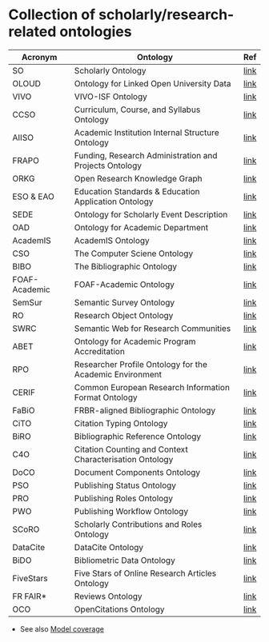 # Collection of scholarly/research-related ontologies
| Acronym         | Ontology                                                    | Ref                                                                                   |
|-----------------|-------------------------------------------------------------|---------------------------------------------------------------------------------------|
| SO              | Scholarly Ontology                                          | [link](https://github.com/nvbach91/iga-knerd/tree/master/ontologies/so)               |
| OLOUD           | Ontology for Linked Open University Data                    | [link](https://github.com/nvbach91/iga-knerd/tree/master/ontologies/oloud)            |
| VIVO            | VIVO-ISF Ontology                                           | [link](https://github.com/nvbach91/iga-knerd/tree/master/ontologies/vivo)             |
| CCSO            | Curriculum, Course, and Syllabus Ontology                   | [link](https://github.com/nvbach91/iga-knerd/tree/master/ontologies/ccso)             |
| AIISO           | Academic Institution Internal Structure Ontology            | [link](https://github.com/nvbach91/iga-knerd/tree/master/ontologies/aiiso)            |
| FRAPO           | Funding, Research Administration and Projects Ontology      | [link](https://github.com/nvbach91/iga-knerd/tree/master/ontologies/frapo)            |
| ORKG            | Open Research Knowledge Graph                               | [link](https://github.com/nvbach91/iga-knerd/tree/master/ontologies/orkg)             |
| ESO & EAO       | Education Standards & Education Application Ontology        | [link](https://github.com/nvbach91/iga-knerd/tree/master/ontologies/eso-eao)          |
| SEDE            | Ontology for Scholarly Event Description                    | [link](https://github.com/nvbach91/iga-knerd/tree/master/ontologies/sede)             |
| OAD             | Ontology for Academic Department                            | [link](https://github.com/nvbach91/iga-knerd/tree/master/ontologies/oad)              |
| AcademIS        | AcademIS Ontology                                           | [link](https://github.com/nvbach91/iga-knerd/tree/master/ontologies/academis)         |
| CSO             | The Computer Sciene Ontology                                | [link](https://github.com/nvbach91/iga-knerd/tree/master/ontologies/cso)              |
| BIBO            | The Bibliographic Ontology                                  | [link](https://github.com/nvbach91/iga-knerd/tree/master/ontologies/bibo)             |
| FOAF-Academic   | FOAF-Academic Ontology                                      | [link](https://github.com/nvbach91/iga-knerd/tree/master/ontologies/foaf-academic)    |
| SemSur          | Semantic Survey Ontology                                    | [link](https://github.com/nvbach91/iga-knerd/tree/master/ontologies/semsur)           |
| RO              | Research Object Ontology                                    | [link](https://github.com/nvbach91/iga-knerd/tree/master/ontologies/ro)               |
| SWRC            | Semantic Web for Research Communities                       | [link](https://github.com/nvbach91/iga-knerd/tree/master/ontologies/swrc)             |
| ABET            | Ontology for Academic Program Accreditation                 | [link](https://github.com/nvbach91/iga-knerd/tree/master/ontologies/abet)             |
| RPO             | Researcher Profile Ontology for the Academic Environment    | [link](https://github.com/nvbach91/iga-knerd/tree/master/ontologies/rpo)              |
| CERIF           | Common European Research Information Format Ontology        | [link](https://github.com/nvbach91/iga-knerd/tree/master/ontologies/cerif)            |
| FaBiO           | FRBR-aligned Bibliographic Ontology                         | [link](https://github.com/nvbach91/iga-knerd/tree/master/ontologies/fabio)            |
| CiTO            | Citation Typing Ontology                                    | [link](https://github.com/nvbach91/iga-knerd/tree/master/ontologies/cito)             |
| BiRO            | Bibliographic Reference Ontology                            | [link](https://github.com/nvbach91/iga-knerd/tree/master/ontologies/biro)             |
| C4O             | Citation Counting and Context Characterisation Ontology     | [link](https://github.com/nvbach91/iga-knerd/tree/master/ontologies/c4o)              |
| DoCO            | Document Components Ontology                                | [link](https://github.com/nvbach91/iga-knerd/tree/master/ontologies/doco)             |
| PSO             | Publishing Status Ontology                                  | [link](https://github.com/nvbach91/iga-knerd/tree/master/ontologies/pso)              |
| PRO             | Publishing Roles Ontology                                   | [link](https://github.com/nvbach91/iga-knerd/tree/master/ontologies/pro)              |
| PWO             | Publishing Workflow Ontology                                | [link](https://github.com/nvbach91/iga-knerd/tree/master/ontologies/pwo)              |
| SCoRO           | Scholarly Contributions and Roles Ontology                  | [link](https://github.com/nvbach91/iga-knerd/tree/master/ontologies/scoro)            |
| DataCite        | DataCite Ontology                                           | [link](https://github.com/nvbach91/iga-knerd/tree/master/ontologies/datacite)         |
| BiDO            | Bibliometric Data Ontology                                  | [link](https://github.com/nvbach91/iga-knerd/tree/master/ontologies/bido)             |
| FiveStars       | Five Stars of Online Research Articles Ontology             | [link](https://github.com/nvbach91/iga-knerd/tree/master/ontologies/fivestars)        |
| FR FAIR*        | Reviews Ontology                                            | [link](https://github.com/nvbach91/iga-knerd/tree/master/ontologies/fr)               |
| OCO             | OpenCitations Ontology                                      | [link](https://github.com/nvbach91/iga-knerd/tree/master/ontologies/oco)              |

- See also [Model coverage](https://github.com/nvbach91/iga-knerd/tree/master/coverage)

